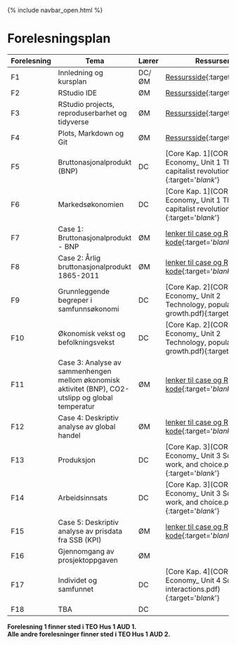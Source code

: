 {% include navbar_open.html %}
# Forelesningsplan

| Forelesning <img width=80/>   | Tema                                                              | Lærer  | Ressurser <img width=200/>  |
|----------------|----------------------------------------------------------------------|-----------|--------------------------------------|
|F1   | Innledning og kursplan                        | DC/ØM       | [Ressursside](ressurser_F1.md){:target='_blank_'}  |
|F2  | RStudio IDE  | ØM | [Ressursside](ressurser_F2.md){:target='_blank_'} |
|F3   | RStudio projects, reproduserbarhet og tidyverse  | ØM     | [Ressursside](ressurser_F3.md){:target='_blank_'}  |
|F4    | Plots, Markdown og Git | ØM | [Ressursside](ressurser_F4.md){:target='_blank_'} |
|F5   | Bruttonasjonalprodukt (BNP)    | DC       | [Core Kap. 1](CORE/The Economy_ Unit 1 The capitalist revolution.pdf){:target='_blank_'}  |
|F6     | Markedsøkonomien  | DC | [Core Kap. 1](CORE/The Economy_ Unit 1 The capitalist revolution.pdf){:target='_blank_'}   |
|F7 | Case 1: Bruttonasjonalprodukt - BNP | ØM       | [lenker til case og R kode](lenker_til_case_og_R_kode.md){:target='_blank_'} |
|F8   | Case 2: Årlig bruttonasjonalprodukt 1865-2011  | ØM  |  [lenker til case og R kode](lenker_til_case_og_R_kode.md){:target='_blank_'} |
|F9    | Grunnleggende begreper i samfunnsøkonomi           | DC | [Core Kap. 2](CORE/The Economy_ Unit 2 Technology, population, and growth.pdf){:target='_blank_'}   |
|F10   | Økonomisk vekst og befolkningsvekst | DC | [Core Kap. 2](CORE/The Economy_ Unit 2 Technology, population, and growth.pdf){:target='_blank_'}   |
|F11  | Case 3: Analyse av sammenhengen mellom økonomisk aktivitet (BNP), CO2-utslipp og global temperatur  | ØM | [lenker til case og R kode](lenker_til_case_og_R_kode.md){:target='_blank_'}  |
|F12   | Case 4: Deskriptiv analyse av global handel           | ØM | [lenker til case og R kode](lenker_til_case_og_R_kode.md){:target='_blank_'} |
|F13 | Produksjon  | DC | [Core Kap. 3](CORE/The Economy_ Unit 3 Scarcity, work, and choice.pdf){:target='_blank_'}  | 
|F14  | Arbeidsinnsats  | DC         | [Core Kap. 3](CORE/The Economy_ Unit 3 Scarcity, work, and choice.pdf){:target='_blank_'}  |
|F15    | Case 5: Deskriptiv analyse av prisdata fra SSB (KPI)   | ØM | [lenker til case og R kode](lenker_til_case_og_R_kode.md){:target='_blank_'} | 
|F16   | Gjennomgang av prosjektoppgaven      | ØM       |   |
|F17  | Individet og samfunnet        | DC         | [Core Kap. 4](CORE/The Economy_ Unit 4 Social interactions.pdf){:target='_blank_'}   |
|F18  |   TBA                                      | DC         |   |

**Forelesning 1 finner sted i TEO Hus 1 AUD 1.  
Alle andre forelesninger finner sted i TEO Hus 1 AUD 2.**
